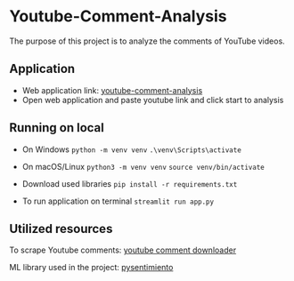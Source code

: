 # Youtube-Comment-Analysis

The purpose of this project is to analyze the comments of YouTube videos.

## Application
+ Web application link: [youtube-comment-analysis](https://youtube-comment-analysis.streamlit.app/)
+ Open web application and paste youtube link and click start to analysis

## Running on local
+ On Windows
`python -m venv venv`
`.\venv\Scripts\activate`

+ On macOS/Linux
`python3 -m venv venv`
`source venv/bin/activate`

+ Download used libraries
`pip install -r requirements.txt`

+ To run application on terminal
`streamlit run app.py`


## Utilized resources
To scrape Youtube comments:
[youtube comment downloader](https://github.com/egbertbouman/youtube-comment-downloader)

ML library used in the project:
[pysentimiento](https://github.com/pysentimiento/pysentimiento)


